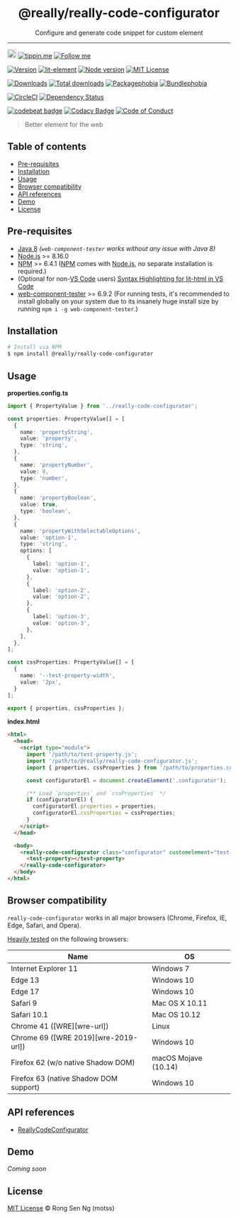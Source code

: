 <div align="center" style="text-align: center;">
  <h1 style="border-bottom: none;">@really/really-code-configurator</h1>

  <p>Configure and generate code snippet for custom element</p>
</div>

<hr />

<a href="https://www.buymeacoffee.com/RLmMhgXFb" target="_blank" rel="noopener noreferrer"><img src="https://www.buymeacoffee.com/assets/img/custom_images/orange_img.png" alt="Buy Me A Coffee" style="height: 20px !important;width: auto !important;" ></a>
[![tippin.me][tippin-me-badge]][tippin-me-url]
[![Follow me][follow-me-badge]][follow-me-url]

[![Version][version-badge]][version-url]
[![lit-element][lit-element-version-badge]][lit-element-url]
[![Node version][node-version-badge]][node-version-url]
[![MIT License][mit-license-badge]][mit-license-url]

[![Downloads][downloads-badge]][downloads-url]
[![Total downloads][total-downloads-badge]][downloads-url]
[![Packagephobia][packagephobia-badge]][packagephobia-url]
[![Bundlephobia][bundlephobia-badge]][bundlephobia-url]

[![CircleCI][circleci-badge]][circleci-url]
[![Dependency Status][daviddm-badge]][daviddm-url]

[![codebeat badge][codebeat-badge]][codebeat-url]
[![Codacy Badge][codacy-badge]][codacy-url]
[![Code of Conduct][coc-badge]][coc-url]

> Better element for the web

## Table of contents <!-- omit in toc -->

- [Pre-requisites](#pre-requisites)
- [Installation](#installation)
- [Usage](#usage)
- [Browser compatibility](#browser-compatibility)
- [API references](#api-references)
- [Demo](#demo)
- [License](#license)

## Pre-requisites

- [Java 8][java-url] _(`web-component-tester` works without any issue with Java 8)_
- [Node.js][nodejs-url] >= 8.16.0
- [NPM][npm-url] >= 6.4.1 ([NPM][npm-url] comes with [Node.js][nodejs-url], no separate installation is required.)
- (Optional for non-[VS Code][vscode-url] users) [Syntax Highlighting for lit-html in VS Code][vscode-lit-html-url]
- [web-component-tester][web-component-tester-url] >= 6.9.2 (For running tests, it's recommended to install globally on your system due to its insanely huge install size by running `npm i -g web-component-tester`.)

## Installation

```sh
# Install via NPM
$ npm install @really/really-code-configurator
```

## Usage

**properties.config.ts**

```ts
import { PropertyValue } from '../really-code-configurator';

const properties: PropertyValue[] = [
  {
    name: 'propertyString',
    value: 'property',
    type: 'string',
  },
  {
    name: 'propertyNumber',
    value: 0,
    type: 'number',
  },
  {
    name: 'propertyBoolean',
    value: true,
    type: 'boolean',
  },
  {
    name: 'propertyWithSelectableOptions',
    value: 'option-1',
    type: 'string',
    options: [
      {
        label: 'option-1',
        value: 'option-1',
      },
      {
        label: 'option-2',
        value: 'option-2',
      },
      {
        label: 'option-3',
        value: 'option-3',
      },
    ],
  },
];

const cssProperties: PropertyValue[] = [
  {
    name: '--test-property-width',
    value: '2px',
  }
];

export { properties, cssProperties };
```

**index.html**

```html
<html>
  <head>
    <script type="module">
      import '/path/to/test-property.js';
      import '/path/to/@really/really-code-configurator.js';
      import { properties, cssProperties } from '/path/to/properties.config.js';

      const configuratorEl = document.createElement('.configurator');

      /** Load `properties` and `cssProperties` */
      if (configuratorEl) {
        configuratorEl.properties = properties;
        configuratorEl.cssProperties = cssProperties;
      }
    </script>
  </head>

  <body>
    <really-code-configurator class="configurator" customelement="test-property">
      <test-property></test-property>
    </really-code-configurator>
  </body>
</html>
```

## Browser compatibility

`really-code-configurator` works in all major browsers (Chrome, Firefox, IE, Edge, Safari, and Opera).

[Heavily tested](/.circleci/config.yml) on the following browsers:

| Name | OS |
| --- | --- |
| Internet Explorer 11 | Windows 7 |
| Edge 13 | Windows 10 |
| Edge 17 | Windows 10 |
| Safari 9 | Mac OS X 10.11 |
| Safari 10.1 | Mac OS 10.12 |
| Chrome 41 ([WRE][wre-url]) | Linux |
| Chrome 69 ([WRE 2019][wre-2019-url]) | Windows 10 |
| Firefox 62 (w/o native Shadow DOM) | macOS Mojave (10.14) |
| Firefox 63 (native Shadow DOM support) | Windows 10 |

## API references

- [ReallyCodeConfigurator][]

## Demo

_Coming soon_

## License

[MIT License](https://motss.mit-license.org/) © Rong Sen Ng (motss)

<!-- References -->
[typescript-url]: https://github.com/Microsoft/TypeScript
[java-url]: https://www.java.com/en/download
[nodejs-url]: https://nodejs.org
[npm-url]: https://www.npmjs.com
[lit-element-url]: https://github.com/Polymer/lit-element?utm_source=github.com&amp;utm_medium=referral&amp;utm_content=motss/app-datepicker
[node-releases-url]: https://nodejs.org/en/download/releases
[vscode-url]: https://code.visualstudio.com
[vscode-lit-html-url]: https://github.com/mjbvz/vscode-lit-html
[web-component-tester-url]: https://github.com/Polymer/tools/tree/master/packages/web-component-tester
[ReallyCodeConfigurator]: #really-code-configurator

<!-- MDN -->
[array-mdn-url]: https://developer.mozilla.org/en-US/docs/Web/JavaScript/Reference/Global_Objects/Array
[boolean-mdn-url]: https://developer.mozilla.org/en-US/docs/Web/JavaScript/Reference/Global_Objects/Boolean
[function-mdn-url]: https://developer.mozilla.org/en-US/docs/Web/JavaScript/Reference/Global_Objects/Function
[map-mdn-url]: https://developer.mozilla.org/en-US/docs/Web/JavaScript/Reference/Global_Objects/Map
[number-mdn-url]: https://developer.mozilla.org/en-US/docs/Web/JavaScript/Reference/Global_Objects/Number
[object-mdn-url]: https://developer.mozilla.org/en-US/docs/Web/JavaScript/Reference/Global_Objects/Object
[promise-mdn-url]: https://developer.mozilla.org/en-US/docs/Web/JavaScript/Reference/Global_Objects/Promise
[regexp-mdn-url]: https://developer.mozilla.org/en-US/docs/Web/JavaScript/Reference/Global_Objects/RegExp
[set-mdn-url]: https://developer.mozilla.org/en-US/docs/Web/JavaScript/Reference/Global_Objects/Set
[string-mdn-url]: https://developer.mozilla.org/en-US/docs/Web/JavaScript/Reference/Global_Objects/String

<!-- Badges -->
[tippin-me-badge]: https://badgen.net/badge/%E2%9A%A1%EF%B8%8Ftippin.me/@igarshmyb/F0918E
[follow-me-badge]: https://flat.badgen.net/twitter/follow/igarshmyb?icon=twitter

[version-badge]: https://flat.badgen.net/npm/v/@really/really-code-configurator/next?icon=npm
[lit-element-version-badge]: https://flat.badgen.net/npm/v/lit-element/latest?icon=npm&label=lit-element
[node-version-badge]: https://flat.badgen.net/npm/node/@really/really-code-configurator
[mit-license-badge]: https://flat.badgen.net/npm/license/@really/really-code-configurator

[downloads-badge]: https://flat.badgen.net/npm/dm/@really/really-code-configurator
[total-downloads-badge]: https://flat.badgen.net/npm/dt/@really/really-code-configurator?label=total%20downloads
[packagephobia-badge]: https://flat.badgen.net/packagephobia/install/@really/really-code-configurator
[bundlephobia-badge]: https://flat.badgen.net/bundlephobia/minzip/@really/really-code-configurator

[circleci-badge]: https://flat.badgen.net/circleci/github/@really/really-code-configurator?icon=circleci
[daviddm-badge]: https://flat.badgen.net/david/dep/@really/really-code-configurator

[codebeat-badge]: https://codebeat.co/badges/123
[codacy-badge]: https://api.codacy.com/project/badge/Grade/123
[coc-badge]: https://flat.badgen.net/badge/code%20of/conduct/pink

<!-- Links -->
[tippin-me-url]: https://tippin.me/@igarshmyb
[follow-me-url]: https://twitter.com/igarshmyb?utm_source=github.com&amp;utm_medium=referral&amp;utm_content=@really/really-code-configurator

[version-url]: https://www.npmjs.com/package/@really/really-code-configurator/v/next?utm_source=github.com&amp;utm_medium=referral&amp;utm_content=@really/really-code-configurator
[node-version-url]: https://nodejs.org/en/download?utm_source=github.com&amp;utm_medium=referral&amp;utm_content=@really/really-code-configurator
[mit-license-url]: https://github.com/@really/really-code-configurator/blob/master/LICENSE?utm_source=github.com&amp;utm_medium=referral&amp;utm_content=@really/really-code-configurator

[downloads-url]: https://www.npmtrends.com/really-code-configurator
[packagephobia-url]: https://packagephobia.now.sh/result?p=really-code-configurator
[bundlephobia-url]: https://bundlephobia.com/result?p=really-code-configurator

[circleci-url]: https://circleci.com/gh/@really/really-code-configurator/tree/master?utm_source=github.com&amp;utm_medium=referral&amp;utm_content=@really/really-code-configurator
[daviddm-url]: https://david-dm.org/@really/really-code-configurator?utm_source=github.com&amp;utm_medium=referral&amp;utm_content=@really/really-code-configurator

[codebeat-url]: https://codebeat.co/projects/github-com-really-code-configurator-master
[codacy-url]: https://www.codacy.com/app/@really/really-code-configurator?utm_source=github.com&amp;utm_medium=referral&amp;utm_content=@really/really-code-configurator&amp;utm_campaign=Badge_Grade
[coc-url]: https://github.com/@really/really-code-configurator/blob/master/CODE_OF_CONDUCT.md
